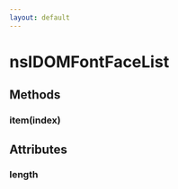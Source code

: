 ```yaml
---
layout: default
---
```


# nsIDOMFontFaceList #

## Methods ##

### item(index) ###

## Attributes ##

### length ###
